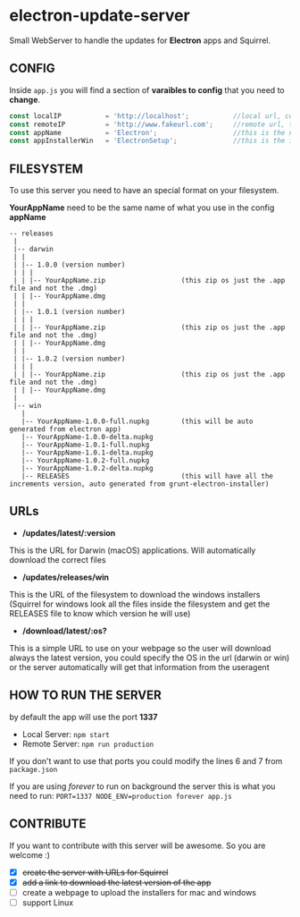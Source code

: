 # electron-update-server

Small WebServer to handle the updates for **Electron** apps and Squirrel.

## CONFIG ##

Inside `app.js` you will find a section of **varaibles to config** that you need to **change**.

```javascript
const localIP           = 'http://localhost';           //local url, could be an IP of your network
const remoteIP          = 'http://www.fakeurl.com';     //remote url, this will be the production url
const appName           = 'Electron';                   //this is the name of your app (the installers will have this name Electron.app Electron.dmg etc)
const appInstallerWin   = 'ElectronSetup';              //this is the installer name that https://github.com/electron/grunt-electron-installer will generate
```

## FILESYSTEM ##

To use this server you need to have an special format on your filesystem.

**YourAppName** need to be the same name of what you use in the config **appName**

```
-- releases
 |
 |-- darwin
 | |
 | |-- 1.0.0 (version number)
 | | |
 | | |-- YourAppName.zip                   (this zip os just the .app file and not the .dmg)
 | | |-- YourAppName.dmg
 | |
 | |-- 1.0.1 (version number)
 | | |
 | | |-- YourAppName.zip                   (this zip os just the .app file and not the .dmg)
 | | |-- YourAppName.dmg
 | |
 | |-- 1.0.2 (version number)
 | | |
 | | |-- YourAppName.zip                   (this zip os just the .app file and not the .dmg)
 | | |-- YourAppName.dmg
 |
 |-- win
   |
   |-- YourAppName-1.0.0-full.nupkg        (this will be auto generated from electron app)
   |-- YourAppName-1.0.0-delta.nupkg
   |-- YourAppName-1.0.1-full.nupkg
   |-- YourAppName-1.0.1-delta.nupkg
   |-- YourAppName-1.0.2-full.nupkg
   |-- YourAppName-1.0.2-delta.nupkg
   |-- RELEASES                            (this will have all the increments version, auto generated from grunt-electron-installer)

```

## URLs ##

- **/updates/latest/:version**

This is the URL for Darwin (macOS) applications. Will automatically download the correct files

- **/updates/releases/win**

This is the URL of the filesystem to download the windows installers (Squirrel for windows look all the files inside the filesystem and get the RELEASES file to know which version he will use)

- **/download/latest/:os?**

This is a simple URL to use on your webpage so the user will download always the latest version, you could specify the OS in the url (darwin or win) or the server automatically will get that information from the useragent

## HOW TO RUN THE SERVER ##

by default the app will use the port **1337**

- Local Server: `npm start`
- Remote Server: `npm run production`

If you don't want to use that ports you could modify the lines 6 and 7 from `package.json`

If you are using *forever* to run on background the server this is what you need to run: `PORT=1337 NODE_ENV=production forever app.js`


## CONTRIBUTE ##

If you want to contribute with this server will be awesome. So you are welcome :)

- [x] ~~create the server with URLs for Squirrel~~
- [x] ~~add a link to download the latest version of the app~~
- [ ] create a webpage to upload the installers for mac and windows
- [ ] support Linux
